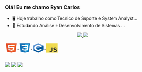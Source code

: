 ### Olá! Eu me chamo Ryan Carlos 

- 🖥️ Hoje trabalho como Tecnico de Suporte e System Analyst...
- 🌱 Estudando Análise e Desenvolvimento de Sistemas ...

<div align="center">
  <a href="https://github.com/RyanCarlos1314/RyanCarlos1314">
  <img height="180em" src="https://github-readme-stats.vercel.app/api?username=RyanCarlos1314&show_icons=true&theme=blue&include_all_commits=true&count_private=true"/>
  <img height="180em" src="https://github-readme-stats.vercel.app/api/top-langs/?username=RyanCarlos1314&layout=compact&langs_count=7&theme=blue"/>
</div>
  <div style="display: inline_block"><br>
  <img align="center" alt="Ryan-HTML" height="30" width="40" src="https://raw.githubusercontent.com/devicons/devicon/master/icons/html5/html5-original.svg">
  <img align="center" alt="Ryan-CSS" height="30" width="40" src="https://raw.githubusercontent.com/devicons/devicon/master/icons/css3/css3-original.svg">
  <img align="center" alt="Ryan-C" height="30" width="40" src="https://raw.githubusercontent.com/devicons/devicon/master/icons/c/c-original.svg">
  <img align="center" alt="Ryan-JS" height="30" width="40" src="https://raw.githubusercontent.com/devicons/devicon/master/icons/javascript/javascript-original.svg">
</div>
  
  ##
  
   <a href="https://instagram.com/ryancarlos_87" target="_blank"><img src="https://img.shields.io/badge/-Instagram-%23E4405F?style=for-the-badge&logo=instagram&logoColor=white" target="_blank"></a>
   <a href ="mailto:ryan.carlos1314@gmail.com"><img src="https://img.shields.io/badge/-Gmail-%23333?style=for-the-badge&logo=gmail&logoColor=white" target="_blank"></a>
   <a href="https://www.linkedin.com/in/ryan-carlos-62b345243/" target="_blank"><img src="https://img.shields.io/badge/-LinkedIn-%230077B5?style=for-the-badge&logo=linkedin&logoColor=white" target="_blank"></a> 
